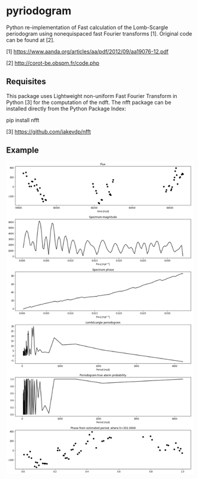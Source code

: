 # pyriodogram


Python re-implementation of Fast calculation of the Lomb-Scargle periodogram using nonequispaced fast Fourier transforms [1]. Original code can be found at [2].

[1] https://www.aanda.org/articles/aa/pdf/2012/09/aa19076-12.pdf

[2] http://corot-be.obspm.fr/code.php

## Requisites

This package uses Lightweight non-uniform Fast Fourier Transform in Python [3] for the computation of the ndft. 
The nfft package can be installed directly from the Python Package Index:

pip install nfft

[3] https://github.com/jakevdp/nfft

## Example

![Alt text](example.png?raw=true "NDFT features for plasticc dataset with object_id 612")
